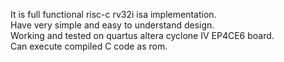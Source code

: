 It is full functional risc-c rv32i isa implementation.<br/>
Have very simple and easy to understand design.<br/>
Working and tested on quartus altera cyclone IV EP4CE6 board.<br/>
Can execute compiled C code as rom.<br/>

